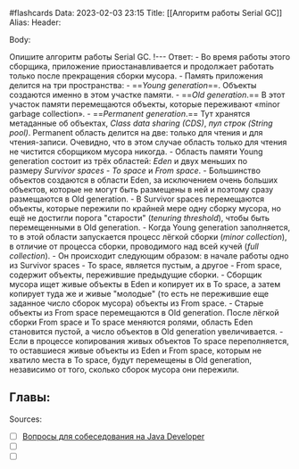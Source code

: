 #flashcards
Data: 2023-02-03 23:15
Title: [[Алгоритм работы Serial GC]]
Alias:
Header:




Body:


Опишите алгоритм работы Serial GC.
!---
Ответ:
	- Во время работы этого сборщика, приложение приостанавливается и продолжает работать только после прекращения сборки мусора.
	- Память приложения делится на три пространства:
			-   ==_Young generation_==. Объекты создаются именно в этом участке памяти.
			-   ==_Old generation_.== В этот участок памяти перемещаются объекты, которые переживают «minor garbage collection».
			-   ==_Permanent generation_.== Тут хранятся метаданные об объектах, _Class data sharing (CDS)_, _пул строк (String pool)_. Permanent область делится на две: только для чтения и для чтения-записи. Очевидно, что в этом случае область только для чтения не чистится сборщиком мусора никогда.
	- Область памяти Young generation состоит из трёх областей: _Eden_ и двух меньших по размеру _Survivor spaces_ - _To space_ и _From space_. 
	- Большинство объектов создаются в области Eden, за исключением очень больших объектов, которые не могут быть размещены в ней и поэтому сразу размещаются в Old generation.
	- В Survivor spaces перемещаются объекты, которые пережили по крайней мере одну сборку мусора, но ещё не достигли порога "старости" (_tenuring threshold_), чтобы быть перемещенными в Old generation.
	- Когда Young generation заполняется, то в этой области запускается процесс лёгкой сборки (_minor collection_), в отличие от процесса сборки, проводимого над всей кучей (_full collection_).
	- Он происходит следующим образом: в начале работы одно из Survivor spaces - To space, является пустым, а другое - From space, содержит объекты, пережившие предыдущие сборки.
	- Сборщик мусора ищет живые объекты в Eden и копирует их в To space, а затем копирует туда же и живые "молодые" (то есть не пережившие еще заданное число сборок мусора) объекты из From space.
	- Старые объекты из From space перемещаются в Old generation. После лёгкой сборки From space и To space меняются ролями, область Eden становится пустой, а число объектов в Old generation увеличивается.
	- Если в процессе копирования живых объектов To space переполняется, то оставшиеся живые объекты из Eden и From space, которым не хватило места в To space, будут перемещены в Old generation, независимо от того, сколько сборок мусора они пережили.
<!--SR:!2023-02-05,1,130-->




Главы:
-


Sources:
- [ ] [Вопросы для собеседования на Java Developer](https://github.com/enhorse/java-interview/blob/master/README.md#%D0%9E%D0%9E%D0%9F)
- [ ] []()
- [ ] []()
